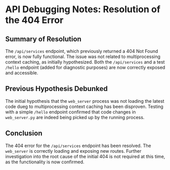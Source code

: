 # API Debugging Notes: Resolution of the 404 Error

## Summary of Resolution

The `/api/services` endpoint, which previously returned a 404 Not Found error, is now fully functional. The issue was not related to multiprocessing context caching, as initially hypothesized. Both the `/api/services` and a test `/hello` endpoint (added for diagnostic purposes) are now correctly exposed and accessible.

## Previous Hypothesis Debunked

The initial hypothesis that the `web_server` process was not loading the latest code dueg to multiprocessing context caching has been disproven. Testing with a simple `/hello` endpoint confirmed that code changes in `web_server.py` are indeed being picked up by the running process.

## Conclusion

The 404 error for the `/api/services` endpoint has been resolved. The `web_server` is correctly loading and exposing new routes. Further investigation into the root cause of the initial 404 is not required at this time, as the functionality is now confirmed.